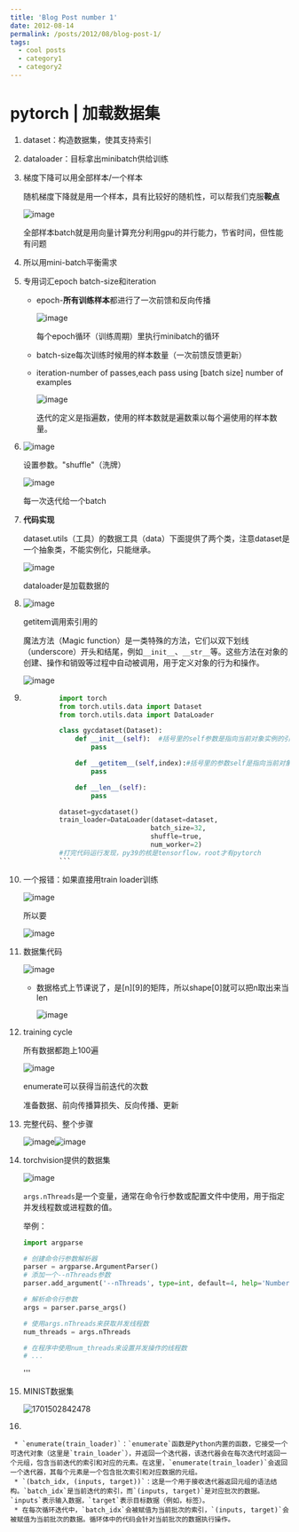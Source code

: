 ```yaml
---
title: 'Blog Post number 1'
date: 2012-08-14
permalink: /posts/2012/08/blog-post-1/
tags:
  - cool posts
  - category1
  - category2
---
```


# pytorch | 加载数据集

1. dataset：构造数据集，使其支持索引
2. dataloader：目标拿出minibatch供给训练
3. 梯度下降可以用全部样本/一个样本

    随机梯度下降就是用一个样本，具有比较好的随机性，可以帮我们克服**鞍点**

    ​![image](images/image-20231202142142-r24sqnp.png)​

    全部样本batch就是用向量计算充分利用gpu的并行能力，节省时间，但性能有问题
4. 所以用mini-batch平衡需求
5. 专用词汇epoch batch-size和iteration

    * epoch-**所有训练样本**都进行了一次前馈和反向传播

      ​![image](images/image-20231202142336-x64x02r.png)​

      每个epoch循环（训练周期）里执行minibatch的循环
    * batch-size每次训练时候用的样本数量（一次前馈反馈更新）
    * iteration-number of passes,each pass using [batch size] number of examples

      ​![image](images/image-20231202143834-bw8xp4r.png)​

      迭代的定义是指遍数，使用的样本数就是遍数乘以每个遍使用的样本数量。
6. ​![image](images/image-20231202143940-5pxr5ip.png)​

    设置参数。"shuffle"（洗牌）

    ​​![image](images/image-20231202144241-w3mw8sw.png)​​

    每一次迭代给一个batch
7. **代码实现**

    dataset.utils（工具）的数据工具（data）下面提供了两个类，注意dataset是一个抽象类，不能实例化，只能继承。

    ​![image](images/image-20231202144342-oq4shtj.png)​

    dataloader是加载数据的
8. ​![image](images/image-20231202144700-ypqtbup.png)​

    getitem调用索引用的

    魔法方法（Magic function）是一类特殊的方法，它们以双下划线（underscore）开头和结尾，例如`__init__`​​​、`__str__`​​​等。这些方法在对象的创建、操作和销毁等过程中自动被调用，用于定义对象的行为和操作。

    ​![image](images/image-20231202145056-vq9omfv.png)​
9. ```python
            import torch
            from torch.utils.data import Dataset
            from torch.utils.data import DataLoader

            class gycdataset(Dataset):
                def __init__(self):  #括号里的self参数是指向当前对象实例的引用，它是必须的，用于访问和操作对象的属性和方法。
                    pass

                def __getitem__(self,index):#括号里的参数self是指向当前对象实例的引用，而index参数是在进行索引操作时传递的索引值。
                    pass

                def __len__(self):
                    pass

            dataset=gycdataset()
            train_loader=DataLoader(dataset=dataset,
                                   batch_size=32,
                                   shuffle=true,
                                   num_worker=2)
            #打完代码运行发现，py39的核是tensorflow，root才有pytorch
            ‍‍```
    ```
10. 一个报错：如果直接用train loader训练

     ​![image](images/image-20231202150924-ngwtcz3.png)​

     所以要

     ​![image](images/image-20231202150918-yzopaqw.png)​
11. 数据集代码

     ​![image](images/image-20231202151110-9ithi6y.png)​

     * 数据格式上节课说了，是[n][9]的矩阵，所以shape[0]就可以把n取出来当len

       ​![image](images/image-20231202151533-k8n2qsa.png)​
12. training cycle

     所有数据都跑上100遍

     ​​![image](images/image-20231202153340-dxzwnij.png)​​

     enumerate可以获得当前迭代的次数

     准备数据、前向传播算损失、反向传播、更新
13. 完整代码、整个步骤

     ​​![image](images/image-20231202153531-jdohvzu.png)​![image](images/image-20231202153504-4tz3w5b.png)​
14. torchvision提供的数据集

     ​![image](images/image-20231202153748-luztp4q.png)​

     ​`args.nThreads`​是一个变量，通常在命令行参数或配置文件中使用，用于指定并发线程数或进程数的值。

     举例：

     ```python
     import argparse

     # 创建命令行参数解析器
     parser = argparse.ArgumentParser()
     # 添加一个--nThreads参数
     parser.add_argument('--nThreads', type=int, default=4, help='Number of threads')

     # 解析命令行参数
     args = parser.parse_args()

     # 使用args.nThreads来获取并发线程数
     num_threads = args.nThreads

     # 在程序中使用num_threads来设置并发操作的线程数
     # ...
     ```

     '''
15. MINIST数据集 

     ​![1701502842478](images/1701502842478-20231202154050-geezynu.png)​
16.  

     * ​`enumerate(train_loader)`​：`enumerate`​函数是Python内置的函数，它接受一个可迭代对象（这里是`train_loader`​），并返回一个迭代器，该迭代器会在每次迭代时返回一个元组，包含当前迭代的索引和对应的元素。在这里，`enumerate(train_loader)`​会返回一个迭代器，其每个元素是一个包含批次索引和对应数据的元组。
     * ​`(batch_idx, (inputs, target))`​：这是一个用于接收迭代器返回元组的语法结构。`batch_idx`​是当前迭代的索引，而`(inputs, target)`​是对应批次的数据。`inputs`​表示输入数据，`target`​表示目标数据（例如，标签）。
     * 在每次循环迭代中，`batch_idx`​会被赋值为当前批次的索引，`(inputs, target)`​会被赋值为当前批次的数据。循环体中的代码会针对当前批次的数据执行操作。

‍
